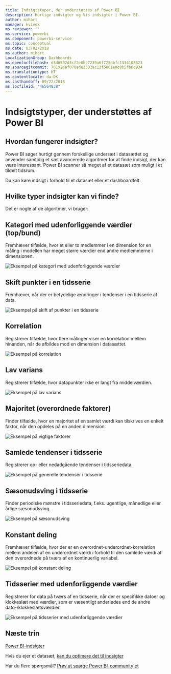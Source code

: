 ```yaml
---
title: Indsigtstyper, der understøttes af Power BI
description: Hurtige indsigter og Vis indsigter i Power BI.
author: mihart
manager: kvivek
ms.reviewer: ''
ms.service: powerbi
ms.component: powerbi-service
ms.topic: conceptual
ms.date: 03/02/2018
ms.author: mihart
LocalizationGroup: Dashboards
ms.openlocfilehash: d3d6592d3cf2e0bc7239a6f725dbfc1334108823
ms.sourcegitcommit: 70192daf070ede3382ac13f6001e0c8b5fb8d934
ms.translationtype: HT
ms.contentlocale: da-DK
ms.lasthandoff: 09/22/2018
ms.locfileid: "46564838"
---
```

# <a name="types-of-insights-supported-by-power-bi"></a>Indsigtstyper, der understøttes af Power BI
## <a name="how-does-insights-work"></a>Hvordan fungerer indsigter?
Power BI søger hurtigt gennem forskellige undersæt i datasættet og anvender samtidig et sæt avancerede algoritmer for at finde indsigt, der kan være interessant. Power BI scanner så meget af et datasæt som muligt i et tildelt tidsrum.

Du kan køre indsigt i forhold til et datasæt eller et dashboardfelt.   

## <a name="what-types-of-insights-can-we-find"></a>Hvilke typer indsigter kan vi finde?
Det er nogle af de algoritmer, vi bruger:

## <a name="category-outliers-topbottom"></a>Kategori med udenforliggende værdier (top/bund)
Fremhæver tilfælde, hvor et eller to medlemmer i en dimension for en måling i modellen har meget større værdier end andre medlemmerne i dimensionen.  

![Eksempel på kategori med udenforliggende værdier](./media/end-user-insight-types/pbi_auto_insight_types_category_outliers.png)

## <a name="change-points-in-a-time-series"></a>Skift punkter i en tidsserie
Fremhæver, når der er betydelige ændringer i tendenser i en tidsserie af data.

![Eksempel på skift af punkter i en tidsserie](./media/end-user-insight-types/pbi_auto_insight_types_changepoint.png)

## <a name="correlation"></a>Korrelation
Registrerer tilfælde, hvor flere målinger viser en korrelation mellem hinanden, når de afbildes mod en dimension i datasættet.

![Eksempel på korrelation](./media/end-user-insight-types/pbi_auto_insight_types_correlation.png)

## <a name="low-variance"></a>Lav varians
Registrerer tilfælde, hvor datapunkter ikke er langt fra middelværdien.

![Eksempel på lav varians](./media/end-user-insight-types/power-bi-low-variance.png)

## <a name="majority-major-factors"></a>Majoritet (overordnede faktorer)
Finder tilfælde, hvor en majoritet af en samlet værdi kan tilskrives en enkelt faktor, når den opdeles på en anden dimension.  

![Eksempel på vigtige faktorer](./media/end-user-insight-types/pbi_auto_insight_types_majority.png)

## <a name="overall-trends-in-time-series"></a>Samlede tendenser i tidsserie
Registrerer op- eller nedadgående tendenser i tidsseriedata.

![Eksempel på generelle tendenser i tidsserie](./media/end-user-insight-types/pbi_auto_insight_types_trend.png)

## <a name="seasonality-in-time-series"></a>Sæsonudsving i tidsserie
Finder periodiske mønstre i tidsseriedata, f.eks. ugentlige, månedlige eller årlige sæsonudsving.

![Eksempel på sæsonudsving](./media/end-user-insight-types/pbi_auto_insight_types_seasonality_new.png)

## <a name="steady-share"></a>Konstant deling
Fremhæver tilfælde, hvor der er en overordnet-underordnet-korrelation mellem andelen af en underordnet værdi i forhold til den samlede værdi af den overordnede på tværs af en kontinuerlig variabel.

![Eksempel på konstant deling](./media/end-user-insight-types/pbi_auto_insight_types_steadyshare.png)

## <a name="time-series-outliers"></a>Tidsserier med udenforliggende værdier
Registrerer for data på tværs af en tidsserie, når der er specifikke datoer og klokkeslæt med værdier, som er væsentligt anderledes end de andre dato-/klokkeslætsværdier.

![Eksempel på tidsserier med udenforliggende værdier](./media/end-user-insight-types/pbi_auto_insight_types_time_series_outliers.png)

## <a name="next-steps"></a>Næste trin
[Power BI-indsigter](end-user-insights.md)

Hvis du ejer et datasæt, [kan du optimere det til indsigter](../service-insights-optimize.md)

Har du flere spørgsmål? [Prøv at spørge Power BI-community'et](http://community.powerbi.com/)

